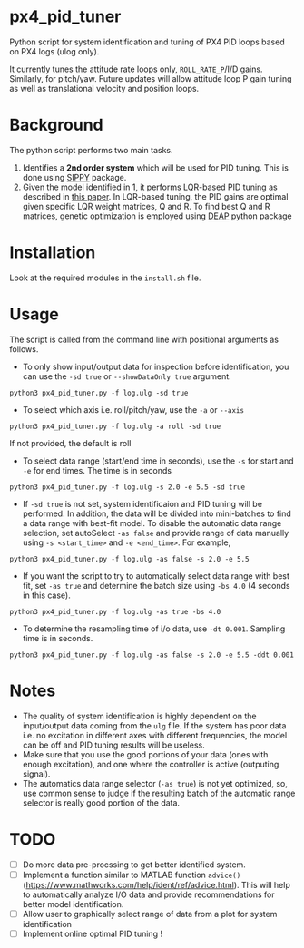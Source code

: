 # px4_pid_tuner
Python script for system identification and tuning of PX4 PID loops based on PX4 logs (ulog only).

It currently tunes the attitude rate loops only, `ROLL_RATE_P`/I/D gains. Similarly, for pitch/yaw. Future updates will allow attitude loop P gain tuning as well as translational velocity and position loops.

# Background
The python script performs two main tasks.
1. Identifies a **2nd order system** which will be used for PID tuning. This is done using [SIPPY](https://github.com/CPCLAB-UNIPI/SIPPY) package.
2. Given the model identified in 1, it performs LQR-based PID tuning as described in [this paper](https://ieeexplore.ieee.org/document/4242954). In LQR-based tuning, the PID gains are optimal given specific LQR weight matrices, Q and R. To find best Q and R matrices, genetic optimization is employed using [DEAP](https://deap.readthedocs.io/en/master/overview.html) python package

# Installation
Look at the required modules in the `install.sh` file.

# Usage
The script is called from the command line with positional arguments as follows.
* To only show input/output data for inspection before identification, you can use the `-sd true` or `--showDataOnly true` argument.
```
python3 px4_pid_tuner.py -f log.ulg -sd true
```

* To select which axis i.e. roll/pitch/yaw, use the `-a` or `--axis`
```
python3 px4_pid_tuner.py -f log.ulg -a roll -sd true
```
If not provided, the default is roll

* To select data range (start/end time in seconds), use the `-s` for start and `-e` for end times. The time is in seconds
```
python3 px4_pid_tuner.py -f log.ulg -s 2.0 -e 5.5 -sd true
```

* If `-sd true` is not set, system identificaion and PID tuning will be performed. In addition, the data will be divided into mini-batches to find a data range with best-fit model. To disable the automatic data range selection, set  autoSelect `-as false` and provide range of data manually using `-s <start_time>` and `-e <end_time>`. For example,
```
python3 px4_pid_tuner.py -f log.ulg -as false -s 2.0 -e 5.5
```

* If you want the script to try to automatically select data range with best fit, set `-as true` and determine the batch size using `-bs 4.0` (4 seconds in this case).
```
python3 px4_pid_tuner.py -f log.ulg -as true -bs 4.0
```

* To determine the resampling time of i/o data, use `-dt 0.001`. Sampling time is in seconds.
```
python3 px4_pid_tuner.py -f log.ulg -as false -s 2.0 -e 5.5 -ddt 0.001
```

# Notes

* The quality of system identification is highly dependent on the input/output data coming from the `ulg` file. If the system has poor data i.e. no excitation in different axes with different frequencies, the model can be off and PID tuning results will be useless.
* Make sure that you use the good portions of your data (ones with enough excitation), and one where the controller is active (outputing signal).
* The automatics data range selector (`-as true`) is not yet optimized, so, use common sense to judge if the resulting batch of the automatic range selector is really good portion of the data.

# TODO
- [ ] Do more data pre-procssing to get better identified system.
- [ ] Implement a function similar to MATLAB function `advice()` (https://www.mathworks.com/help/ident/ref/advice.html). This will help to automatically analyze I/O data and provide recommendations for better model identification.
- [ ] Allow user to graphically select range of data from a plot for system identification
- [ ] Implement online optimal PID tuning !